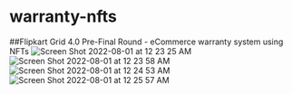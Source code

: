 # warranty-nfts
##Flipkart Grid 4.0 Pre-Final Round - eCommerce warranty system using NFTs
![Screen Shot 2022-08-01 at 12 23 25 AM](https://user-images.githubusercontent.com/92121415/182041049-35274a13-cdeb-43f9-a311-600e150052f6.png)
![Screen Shot 2022-08-01 at 12 23 58 AM](https://user-images.githubusercontent.com/92121415/182041063-bf1b742f-8513-4138-9d7a-7ce1ae0832b2.png)
![Screen Shot 2022-08-01 at 12 24 53 AM](https://user-images.githubusercontent.com/92121415/182041089-4dc59736-9816-42c0-ba1b-c6685a921c79.png)
![Screen Shot 2022-08-01 at 12 25 57 AM](https://user-images.githubusercontent.com/92121415/182041119-c5efcac8-25d7-4fa3-98c0-ada228c459de.png)
